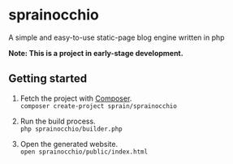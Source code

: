 # sprainocchio
A simple and easy-to-use static-page blog engine written in php

**Note: This is a project in early-stage development.**

## Getting started

1. Fetch the project with [Composer](https://getcomposer.org/).<br>
`composer create-project sprain/sprainocchio`

2. Run the build process.<br>
`php sprainocchio/builder.php`

3. Open the generated website.<br>
`open sprainocchio/public/index.html`